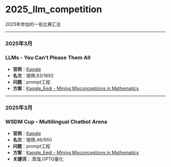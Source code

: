 # 2025_llm_competition
2025年参加的一些比赛汇总


---
### 2025年3月
### LLMs - You Can't Please Them All
- **官网**：[Kaggle](https://www.kaggle.com/competitions/llms-you-cant-please-them-all)
- **名次**：银牌,63/1692
- **问题**：prompt工程
- **方案**：[Kaggle_Eedi - Mining Misconceptions in Mathematics](llms-you-cant-please-them-all)

  

---
### 2025年3月
### WSDM Cup - Multilingual Chatbot Arena
- **官网**：[Kaggle](https://www.kaggle.com/competitions/wsdm-cup-multilingual-chatbot-arena)
- **名次**：银牌,46/950
- **问题**：prompt工程
- **方案**：[Kaggle_Eedi - Mining Misconceptions in Mathematics](WSDM)
- **关键词**： 蒸馏,GPTQ量化